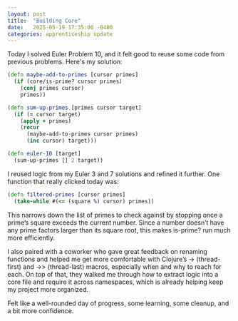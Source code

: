 ```yaml
---
layout: post
title:  "Building Core"
date:   2025-05-19 17:35:00 -0400
categories: apprenticeship update
---
```


Today I solved Euler Problem 10, and it felt good to reuse some code from previous problems.
Here's my solution:
```clojure
(defn maybe-add-to-primes [cursor primes]
  (if (core/is-prime? cursor primes)
    (conj primes cursor)
    primes))

(defn sum-up-primes [primes cursor target]
  (if (= cursor target)
    (apply + primes)
    (recur
      (maybe-add-to-primes cursor primes)
      (inc cursor) target)))

(defn euler-10 [target]
  (sum-up-primes [] 2 target))

```

I reused logic from my Euler 3 and 7 solutions
and refined it further. One function that really
clicked today was:

```clojure
(defn filtered-primes [cursor primes]
  (take-while #(<= (square %) cursor) primes))

```

This narrows down the list of primes to check against
by stopping once a prime’s square exceeds the current
number. Since a number doesn’t have any prime factors
larger than its square root, this makes is-prime? run
much more efficiently.

I also paired with a coworker who gave great feedback
on renaming functions and helped me get more comfortable
with Clojure’s -> (thread-first) and ->> (thread-last)
macros,  especially when and why to reach for each. On
top of that, they walked me through how to extract logic
into a core file and require it across namespaces,
which is already helping keep my project more organized.

Felt like a well-rounded day of progress,
some learning, some cleanup, and a bit more confidence.